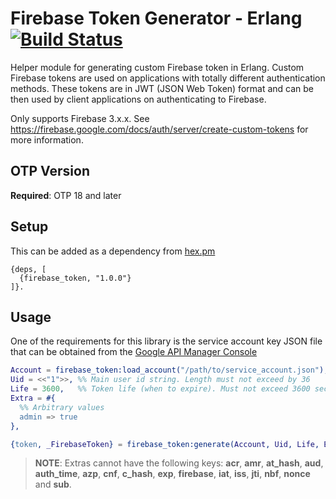 # Firebase Token Generator - Erlang [![Build Status](https://secure.travis-ci.org/ruel/firebase-token-erlang.png)](http://travis-ci.org/ruel/firebase-token-erlang)

Helper module for generating custom Firebase token in Erlang. Custom Firebase tokens are used on applications with totally different authentication methods. These tokens are in JWT (JSON Web Token) format and can be then used by client applications on authenticating to Firebase.

Only supports Firebase 3.x.x. See https://firebase.google.com/docs/auth/server/create-custom-tokens for more information.

## OTP Version

**Required**: OTP 18 and later

## Setup

This can be added as a dependency from [hex.pm](https://hex.pm/packages/firebase_token)

```
{deps, [
  {firebase_token, "1.0.0"}
]}. 
```

## Usage

One of the requirements for this library is the service account key JSON file that can be obtained from the [Google API Manager Console](https://console.developers.google.com/apis/credentials)

```erlang
Account = firebase_token:load_account("/path/to/service_account.json"),
Uid = <<"1">>, %% Main user id string. Length must not exceed by 36
Life = 3600,   %% Token life (when to expire). Must not exceed 3600 seconds
Extra = #{
  %% Arbitrary values
  admin => true
},

{token, _FirebaseToken} = firebase_token:generate(Account, Uid, Life, Extra).
```

> **NOTE**: Extras cannot have the following keys: **acr**, **amr**, **at_hash**, **aud**, **auth_time**, **azp**, **cnf**, **c_hash**, **exp**, **firebase**, **iat**, **iss**, **jti**, **nbf**, **nonce** and **sub**.

